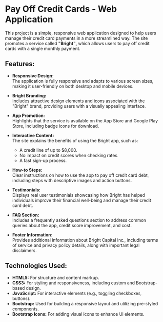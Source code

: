 # Pay Off Credit Cards - Web Application

This project is a simple, responsive web application designed to help users manage their credit card payments in a more streamlined way. The site promotes a service called **"Bright"**, which allows users to pay off credit cards with a single monthly payment.

## Features:

- **Responsive Design:**  
  The application is fully responsive and adapts to various screen sizes, making it user-friendly on both desktop and mobile devices.

- **Bright Branding:**  
  Includes attractive design elements and icons associated with the "Bright" brand, providing users with a visually appealing interface.

- **App Promotion:**  
  Highlights that the service is available on the App Store and Google Play Store, including badge icons for download.

- **Interactive Content:**  
  The site explains the benefits of using the Bright app, such as:
  - A credit line of up to $8,000.
  - No impact on credit scores when checking rates.
  - A fast sign-up process.

- **How-to Steps:**  
  Clear instructions on how to use the app to pay off credit card debt, including steps with descriptive images and action buttons.

- **Testimonials:**  
  Displays real user testimonials showcasing how Bright has helped individuals improve their financial well-being and manage their credit card debt.

- **FAQ Section:**  
  Includes a frequently asked questions section to address common queries about the app, credit score improvement, and cost.

- **Footer Information:**  
  Provides additional information about Bright Capital Inc., including terms of service and privacy policy details, along with important legal disclaimers.

## Technologies Used:

- **HTML5:** For structure and content markup.
- **CSS3:** For styling and responsiveness, including custom and Bootstrap-based design.
- **JavaScript:** For interactive elements (e.g., toggling checkboxes, buttons).
- **Bootstrap:** Used for building a responsive layout and utilizing pre-styled components.
- **Bootstrap Icons:** For adding visual icons to enhance UI elements.
